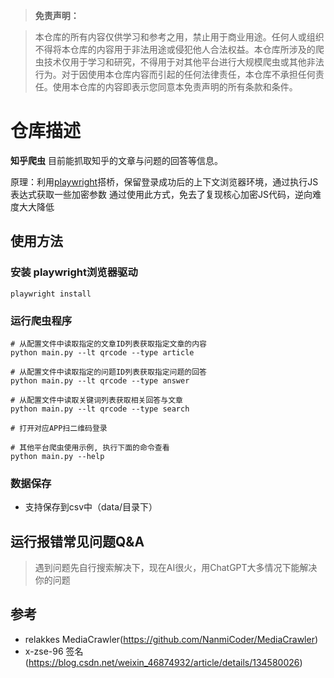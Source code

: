 > **免责声明：**

>本仓库的所有内容仅供学习和参考之用，禁止用于商业用途。任何人或组织不得将本仓库的内容用于非法用途或侵犯他人合法权益。本仓库所涉及的爬虫技术仅用于学习和研究，不得用于对其他平台进行大规模爬虫或其他非法行为。对于因使用本仓库内容而引起的任何法律责任，本仓库不承担任何责任。使用本仓库的内容即表示您同意本免责声明的所有条款和条件。

# 仓库描述

**知乎爬虫**
目前能抓取知乎的文章与问题的回答等信息。

原理：利用[playwright](https://playwright.dev/)搭桥，保留登录成功后的上下文浏览器环境，通过执行JS表达式获取一些加密参数
通过使用此方式，免去了复现核心加密JS代码，逆向难度大大降低  

## 使用方法

### 安装 playwright浏览器驱动

   ```shell
   playwright install
   ```

### 运行爬虫程序

   ```shell
   # 从配置文件中读取指定的文章ID列表获取指定文章的内容
   python main.py --lt qrcode --type article

   # 从配置文件中读取指定的问题ID列表获取指定问题的回答
   python main.py --lt qrcode --type answer
   
   # 从配置文件中读取关键词列表获取相关回答与文章
   python main.py --lt qrcode --type search
  
   # 打开对应APP扫二维码登录
     
   # 其他平台爬虫使用示例, 执行下面的命令查看
   python main.py --help    
   ```


### 数据保存
- 支持保存到csv中（data/目录下）

## 运行报错常见问题Q&A
> 遇到问题先自行搜索解决下，现在AI很火，用ChatGPT大多情况下能解决你的问题

## 参考

- relakkes MediaCrawler(https://github.com/NanmiCoder/MediaCrawler)
- x-zse-96 签名(https://blog.csdn.net/weixin_46874932/article/details/134580026)
